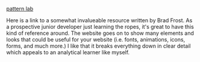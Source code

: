 [pattern lab](http://demo.patternlab.io/)


Here is a link to a somewhat invalueable resource written by Brad Frost. As a prospective junior developer just learning the ropes, it's great to have this kind of reference around. The website goes on to show many elements and looks that could be useful for your website (i.e. fonts, animations, icons, forms, and much more.) I like that it breaks everything down in clear detail which appeals to an analytical learner like myself. 
